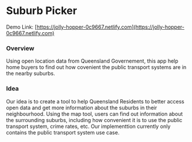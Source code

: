 # Suburb Picker

Demo Link: [https://jolly-hopper-0c9667.netlify.com](https://jolly-hopper-0c9667.netlify.com)


### Overview

Using open location data from Queensland Governement, this app help home buyers to find out how covenient the public transport systems are in the nearby suburbs. 

### Idea 

Our idea is to create a tool to help Queensland Residents to better access open data and get more information about the suburbs in their neighbourhood. Using the map tool, users can find out information about the surrounding suburbs, including how convenient it is to use the public transport system, crime rates, etc. Our implementtion currently only contains the public transport system use case. 
